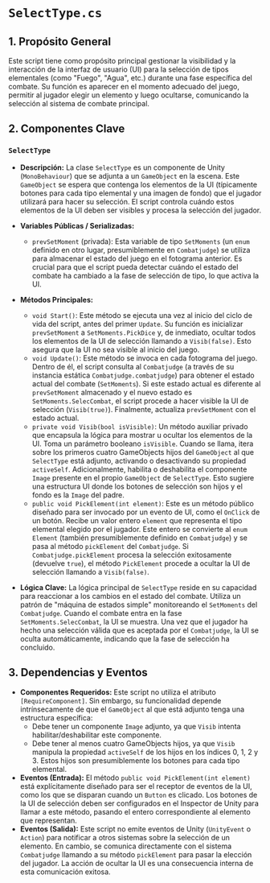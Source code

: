 # `SelectType.cs`

## 1. Propósito General
Este script tiene como propósito principal gestionar la visibilidad y la interacción de la interfaz de usuario (UI) para la selección de tipos elementales (como "Fuego", "Agua", etc.) durante una fase específica del combate. Su función es aparecer en el momento adecuado del juego, permitir al jugador elegir un elemento y luego ocultarse, comunicando la selección al sistema de combate principal.

## 2. Componentes Clave

### `SelectType`
- **Descripción:** La clase `SelectType` es un componente de Unity (`MonoBehaviour`) que se adjunta a un `GameObject` en la escena. Este `GameObject` se espera que contenga los elementos de la UI (típicamente botones para cada tipo elemental y una imagen de fondo) que el jugador utilizará para hacer su selección. El script controla cuándo estos elementos de la UI deben ser visibles y procesa la selección del jugador.

- **Variables Públicas / Serializadas:**
    - `prevSetMoment` (privada): Esta variable de tipo `SetMoments` (un `enum` definido en otro lugar, presumiblemente en `Combatjudge`) se utiliza para almacenar el estado del juego en el fotograma anterior. Es crucial para que el script pueda detectar cuándo el estado del combate ha cambiado a la fase de selección de tipo, lo que activa la UI.

- **Métodos Principales:**
    - `void Start()`: Este método se ejecuta una vez al inicio del ciclo de vida del script, antes del primer `Update`. Su función es inicializar `prevSetMoment` a `SetMoments.PickDice` y, de inmediato, ocultar todos los elementos de la UI de selección llamando a `Visib(false)`. Esto asegura que la UI no sea visible al inicio del juego.
    - `void Update()`: Este método se invoca en cada fotograma del juego. Dentro de él, el script consulta al `Combatjudge` (a través de su instancia estática `Combatjudge.combatjudge`) para obtener el estado actual del combate (`SetMoments`). Si este estado actual es diferente al `prevSetMoment` almacenado y el nuevo estado es `SetMoments.SelecCombat`, el script procede a hacer visible la UI de selección (`Visib(true)`). Finalmente, actualiza `prevSetMoment` con el estado actual.
    - `private void Visib(bool isVisible)`: Un método auxiliar privado que encapsula la lógica para mostrar u ocultar los elementos de la UI. Toma un parámetro booleano `isVisible`. Cuando se llama, itera sobre los primeros cuatro GameObjects hijos del `GameObject` al que `SelectType` está adjunto, activando o desactivando su propiedad `activeSelf`. Adicionalmente, habilita o deshabilita el componente `Image` presente en el propio `GameObject` de `SelectType`. Esto sugiere una estructura UI donde los botones de selección son hijos y el fondo es la `Image` del padre.
    - `public void PickElement(int element)`: Este es un método público diseñado para ser invocado por un evento de UI, como el `OnClick` de un botón. Recibe un valor entero `element` que representa el tipo elemental elegido por el jugador. Este entero se convierte al `enum` `Element` (también presumiblemente definido en `Combatjudge`) y se pasa al método `pickElement` del `Combatjudge`. Si `Combatjudge.pickElement` procesa la selección exitosamente (devuelve `true`), el método `PickElement` procede a ocultar la UI de selección llamando a `Visib(false)`.

- **Lógica Clave:**
    La lógica principal de `SelectType` reside en su capacidad para reaccionar a los cambios en el estado del combate. Utiliza un patrón de "máquina de estados simple" monitoreando el `SetMoments` del `Combatjudge`. Cuando el combate entra en la fase `SetMoments.SelecCombat`, la UI se muestra. Una vez que el jugador ha hecho una selección válida que es aceptada por el `Combatjudge`, la UI se oculta automáticamente, indicando que la fase de selección ha concluido.

## 3. Dependencias y Eventos
- **Componentes Requeridos:** Este script no utiliza el atributo `[RequireComponent]`. Sin embargo, su funcionalidad depende intrínsecamente de que el `GameObject` al que está adjunto tenga una estructura específica:
    *   Debe tener un componente `Image` adjunto, ya que `Visib` intenta habilitar/deshabilitar este componente.
    *   Debe tener al menos cuatro GameObjects hijos, ya que `Visib` manipula la propiedad `activeSelf` de los hijos en los índices 0, 1, 2 y 3. Estos hijos son presumiblemente los botones para cada tipo elemental.
- **Eventos (Entrada):** El método `public void PickElement(int element)` está explícitamente diseñado para ser el receptor de eventos de la UI, como los que se disparan cuando un `Button` es clicado. Los botones de la UI de selección deben ser configurados en el Inspector de Unity para llamar a este método, pasando el entero correspondiente al elemento que representan.
- **Eventos (Salida):** Este script no emite eventos de Unity (`UnityEvent` o `Action`) para notificar a otros sistemas sobre la selección de un elemento. En cambio, se comunica directamente con el sistema `Combatjudge` llamando a su método `pickElement` para pasar la elección del jugador. La acción de ocultar la UI es una consecuencia interna de esta comunicación exitosa.